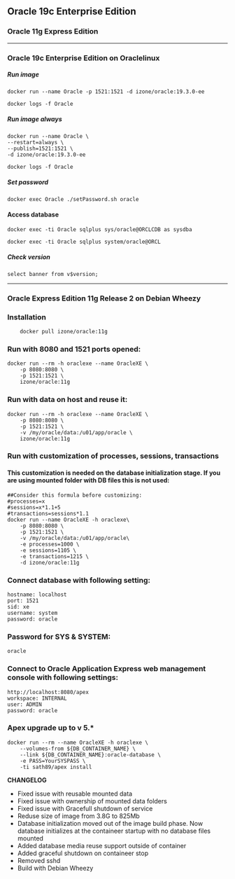 ## Oracle 19c Enterprise Edition
### Oracle 11g Express Edition
-----
### Oracle 19c Enterprise Edition on Oraclelinux

##### Run image
```
docker run --name Oracle -p 1521:1521 -d izone/oracle:19.3.0-ee

docker logs -f Oracle
```
##### Run image always
```
docker run --name Oracle \
--restart=always \
--publish=1521:1521 \
-d izone/oracle:19.3.0-ee

docker logs -f Oracle
```
##### Set password
```
docker exec Oracle ./setPassword.sh oracle
```
#### Access database
```
docker exec -ti Oracle sqlplus sys/oracle@ORCLCDB as sysdba

docker exec -ti Oracle sqlplus system/oracle@ORCL
```
##### Check version
```
select banner from v$version;
```

-----
### Oracle Express Edition 11g Release 2 on Debian Wheezy

### Installation
```
    docker pull izone/oracle:11g
```
### Run with 8080 and 1521 ports opened:
```
docker run --rm -h oraclexe --name OracleXE \
	-p 8080:8080 \
	-p 1521:1521 \
	izone/oracle:11g
```
### Run with data on host and reuse it:
```
docker run --rm -h oraclexe --name OracleXE \
	-p 8080:8080 \
	-p 1521:1521 \
	-v /my/oracle/data:/u01/app/oracle \
	izone/oracle:11g
```
### Run with customization of processes, sessions, transactions
#### This customization is needed on the database initialization stage. If you are using mounted folder with DB files this is not used:
```
##Consider this formula before customizing:
#processes=x
#sessions=x*1.1+5
#transactions=sessions*1.1
docker run --name OracleXE -h oraclexe\
	-p 8080:8080 \
	-p 1521:1521 \
	-v /my/oracle/data:/u01/app/oracle\
	-e processes=1000 \
	-e sessions=1105 \
	-e transactions=1215 \
	-d izone/oracle:11g
```
### Connect database with following setting:
```
hostname: localhost
port: 1521
sid: xe
username: system
password: oracle
```
### Password for SYS & SYSTEM:
```
oracle
```
### Connect to Oracle Application Express web management console with following settings:
```
http://localhost:8080/apex
workspace: INTERNAL
user: ADMIN
password: oracle
```
### Apex upgrade up to v 5.*
```
docker run --rm --name OracleXE -h oraclexe \
	--volumes-from ${DB_CONTAINER_NAME} \
	--link ${DB_CONTAINER_NAME}:oracle-database \
	-e PASS=YourSYSPASS \
	-ti sath89/apex install
```
**CHANGELOG**
* Fixed issue with reusable mounted data
* Fixed issue with ownership of mounted data folders
* Fixed issue with Gracefull shutdown of service
* Reduse size of image from 3.8G to 825Mb
* Database initialization moved out of the image build phase. Now database initializes at the containeer startup with no database files mounted
* Added database media reuse support outside of container
* Added graceful shutdown on containeer stop
* Removed sshd
* Build with Debian Wheezy
